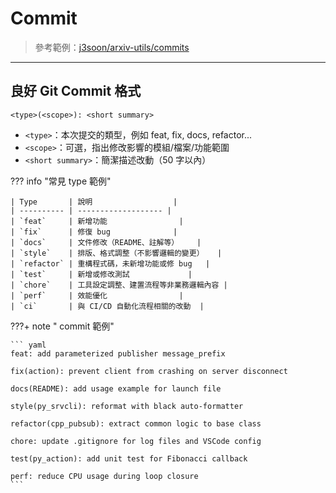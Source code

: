 # Commit

> 參考範例：[j3soon/arxiv-utils/commits](https://github.com/j3soon/arxiv-utils/commits/master/)

---

## 良好 Git Commit 格式

```
<type>(<scope>): <short summary>
```

* `<type>`：本次提交的類型，例如 feat, fix, docs, refactor...
* `<scope>`：可選，指出修改影響的模組/檔案/功能範圍
* `<short summary>`：簡潔描述改動（50 字以內）

??? info "常見 type 範例"

    | Type       | 說明                  |
    | ---------- | ------------------- |
    | `feat`     | 新增功能                |
    | `fix`      | 修復 bug              |
    | `docs`     | 文件修改（README、註解等）    |
    | `style`    | 排版、格式調整（不影響邏輯的變更）   |
    | `refactor` | 重構程式碼，未新增功能或修 bug   |
    | `test`     | 新增或修改測試             |
    | `chore`    | 工具設定調整、建置流程等非業務邏輯內容 |
    | `perf`     | 效能優化                |
    | `ci`       | 與 CI/CD 自動化流程相關的改動  |

???+ note " commit 範例"

    ``` yaml 
    feat: add parameterized publisher message_prefix

    fix(action): prevent client from crashing on server disconnect

    docs(README): add usage example for launch file

    style(py_srvcli): reformat with black auto-formatter

    refactor(cpp_pubsub): extract common logic to base class

    chore: update .gitignore for log files and VSCode config

    test(py_action): add unit test for Fibonacci callback

    perf: reduce CPU usage during loop closure
    ```